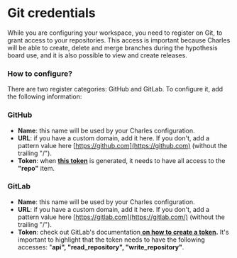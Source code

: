# Git credentials

While you are configuring your workspace, you need to register on Git, to grant access to your repositories. This access is important because Charles will be able to create, delete and merge branches during the hypothesis board use, and it is also possible to view and create releases.

### How to configure? 

There are two register categories: GitHub and GitLab. To configure it, add the following information:

### **GitHub**

* **Name**: this name will be used by your Charles configuration. 
* **URL**: if you have a custom domain, add it here. If you don't, add a pattern value here [https://github.com](https://github.com) \(without the trailing "/\"\).
* **Token**: when [**this token**](https://help.github.com/pt/github/authenticating-to-github/creating-a-personal-access-token-for-the-command-line) is generated, it needs to have all access to the **"repo"** item. 

### **GitLab**

* **Name**: this name will be used by your Charles configuration.
* **URL**: if you have a custom domain, add it here. If you don't, add a pattern value here [https://gitlab.com](https://gitlab.com/) \(without the trailing "/\"\). 
* **Token**: check out GitLab's documentation[ **on how to create a token**](https://docs.gitlab.com/ee/api/#personalproject-access-tokens)**.** It's important to highlight that the token needs to have the following accesses: "**api", "read\_repository", "write\_repository"**.



